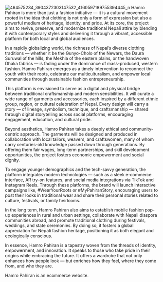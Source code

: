 ![494575234_3904372303147532_4160597189755394445_n](https://github.com/user-attachments/assets/b60bfc60-7e0c-46c7-9a16-e194a03cf625)
Hamro Pahiran is more than just a fashion initiative — it is a cultural movement rooted in the idea that clothing is not only a form of expression but also a powerful medium of heritage, identity, and pride. At its core, the project aims to revive, preserve, and modernize traditional Nepali attire by blending it with contemporary styles and delivering it through a vibrant, accessible platform for both local and global audiences.

In a rapidly globalizing world, the richness of Nepal’s diverse clothing traditions — whether it be the Gunyo-Cholo of the Newars, the Daura Suruwal of the hills, the Mekhla of the eastern plains, or the handwoven Dhaka fabrics — is fading under the dominance of mass-produced, western fashion. Hamro Pahiran emerges as a timely intervention to reconnect the youth with their roots, celebrate our multiculturalism, and empower local communities through sustainable fashion entrepreneurship.

This platform is envisioned to serve as a digital and physical bridge between traditional craftsmanship and modern sensibilities. It will curate a wide range of garments and accessories, each inspired by a different ethnic group, region, or cultural celebration of Nepal. Every design will carry a story — of lineage, symbolism, technique, and craftsmanship — shared through digital storytelling across social platforms, encouraging engagement, education, and cultural pride.

Beyond aesthetics, Hamro Pahiran takes a deeply ethical and community-centric approach. The garments will be designed and produced in collaboration with local tailors, weavers, and craftswomen, many of whom carry centuries-old knowledge passed down through generations. By offering them fair wages, long-term partnerships, and skill development opportunities, the project fosters economic empowerment and social dignity.

To engage younger demographics and the tech-savvy generation, the platform integrates modern technologies — such as a sleek e-commerce interface, AR try-on features, and social media integrations via TikTok and Instagram Reels. Through these platforms, the brand will launch interactive campaigns like, #WearYourRoots or #MyPahiranStory, encouraging users to post their looks in traditional wear and share their personal stories related to culture, festivals, or family heirlooms.

In the long term, Hamro Pahiran also aims to establish mobile fashion pop-up experiences in rural and urban settings, collaborate with Nepali diaspora communities abroad, and promote traditional clothing during festivals, weddings, and state ceremonies. By doing so, it fosters a global appreciation for Nepali fashion heritage, positioning it as both elegant and ecologically conscious.

In essence, Hamro Pahiran is a tapestry woven from the threads of identity, empowerment, and innovation. It speaks to those who take pride in their origins while embracing the future. It offers a wardrobe that not only enhances how people look — but enriches how they feel, where they come from, and who they are.

Hamro Pahiran is an ecommerce website.
